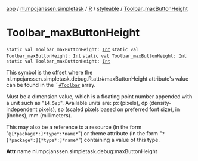 [app](../../../index.md) / [nl.mpcjanssen.simpletask](../../index.md) / [R](../index.md) / [styleable](index.md) / [Toolbar_maxButtonHeight](.)

# Toolbar_maxButtonHeight

`static val Toolbar_maxButtonHeight: `[`Int`](https://kotlinlang.org/api/latest/jvm/stdlib/kotlin/-int/index.html)
`static val Toolbar_maxButtonHeight: `[`Int`](https://kotlinlang.org/api/latest/jvm/stdlib/kotlin/-int/index.html)
`static val Toolbar_maxButtonHeight: `[`Int`](https://kotlinlang.org/api/latest/jvm/stdlib/kotlin/-int/index.html)
`static val Toolbar_maxButtonHeight: `[`Int`](https://kotlinlang.org/api/latest/jvm/stdlib/kotlin/-int/index.html)

This symbol is the offset where the nl.mpcjanssen.simpletask.debug.R.attr#maxButtonHeight attribute's value can be found in the ``[`#Toolbar`](-toolbar.md) array.

Must be a dimension value, which is a floating point number appended with a unit such as "`14.5sp`". Available units are: px (pixels), dp (density-independent pixels), sp (scaled pixels based on preferred font size), in (inches), mm (millimeters).

This may also be a reference to a resource (in the form "`@[*package*:]*type*:*name*`") or theme attribute (in the form "`?[*package*:][*type*:]*name*`") containing a value of this type.

**Attr**
name nl.mpcjanssen.simpletask.debug:maxButtonHeight

